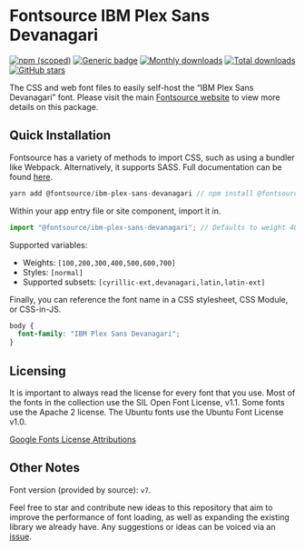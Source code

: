# Fontsource IBM Plex Sans Devanagari

[![npm (scoped)](https://img.shields.io/npm/v/@fontsource/ibm-plex-sans-devanagari?color=brightgreen)](https://www.npmjs.com/package/@fontsource/ibm-plex-sans-devanagari) [![Generic badge](https://img.shields.io/badge/fontsource-passing-brightgreen)](https://github.com/fontsource/fontsource) [![Monthly downloads](https://badgen.net/npm/dm/@fontsource/ibm-plex-sans-devanagari)](https://github.com/fontsource/fontsource) [![Total downloads](https://badgen.net/npm/dt/@fontsource/ibm-plex-sans-devanagari)](https://github.com/fontsource/fontsource) [![GitHub stars](https://img.shields.io/github/stars/fontsource/fontsource.svg?style=social&label=Star)](https://github.com/fontsource/fontsource/stargazers)

The CSS and web font files to easily self-host the “IBM Plex Sans Devanagari” font. Please visit the main [Fontsource website](https://fontsource.org/fonts/ibm-plex-sans-devanagari) to view more details on this package.

## Quick Installation

Fontsource has a variety of methods to import CSS, such as using a bundler like Webpack. Alternatively, it supports SASS. Full documentation can be found [here](https://fontsource.org/docs/introduction).

```javascript
yarn add @fontsource/ibm-plex-sans-devanagari // npm install @fontsource/ibm-plex-sans-devanagari
```

Within your app entry file or site component, import it in.

```javascript
import "@fontsource/ibm-plex-sans-devanagari"; // Defaults to weight 400.
```

Supported variables:

- Weights: `[100,200,300,400,500,600,700]`
- Styles: `[normal]`
- Supported subsets: `[cyrillic-ext,devanagari,latin,latin-ext]`

Finally, you can reference the font name in a CSS stylesheet, CSS Module, or CSS-in-JS.

```css
body {
  font-family: "IBM Plex Sans Devanagari";
}
```



## Licensing

It is important to always read the license for every font that you use.
Most of the fonts in the collection use the SIL Open Font License, v1.1. Some fonts use the Apache 2 license. The Ubuntu fonts use the Ubuntu Font License v1.0.

[Google Fonts License Attributions](https://fonts.google.com/attribution)

## Other Notes

Font version (provided by source): `v7`.

Feel free to star and contribute new ideas to this repository that aim to improve the performance of font loading, as well as expanding the existing library we already have. Any suggestions or ideas can be voiced via an [issue](https://github.com/fontsource/fontsource/issues).

